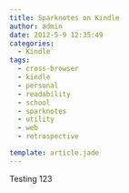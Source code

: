 ```yaml
---
title: Sparknotes on Kindle
author: admin
date: 2012-5-9 12:35:49
categories:
  - Kindle
tags:
  - cross-browser
  - kindle
  - personal
  - readability
  - school
  - sparknotes
  - utility
  - web
  - retrospective

template: article.jade
---
```


Testing 123